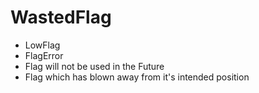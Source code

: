 # WastedFlag

- LowFlag
- FlagError
- Flag will not be used in the Future
- Flag which has blown away from it's intended position

<!-- @include: /../Placeholder_RouteProfile.md -->